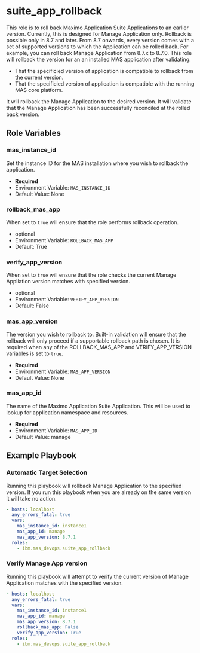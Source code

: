 suite_app_rollback
===============================================================================
This role is to roll back Maximo Application Suite Applications to an earlier version. Currently, this is designed for Manage Application only. Rollback is possible only in 8.7 and later. From 8.7 onwards, every version comes with a set of supported versions to which the Application can be rolled back. For example, you can roll back Manage Application from 8.7.x to 8.7.0. 
This role will rollback the version for an an installed MAS application after validating:
- That the specificied version of application is compatible to rollback from the current version. 
- That the specificied version of application is compatible with the running MAS core platform.

It will rollback the Manage Application to the desired version.
It will validate that the Manage Application has been successfully reconciled at the rolled back version.

Role Variables
-------------------------------------------------------------------------------
### mas_instance_id
Set the instance ID for the MAS installation where you wish to rollback the application.

- **Required**
- Environment Variable: `MAS_INSTANCE_ID`
- Default Value: None

### rollback_mas_app
When set to `true` will ensure that the role performs rollback operation.

- optional
- Environment Variable: `ROLLBACK_MAS_APP`
- Default: True

### verify_app_version
When set to `true` will ensure that the role checks the current Manage Appliation version matches with specified version. 

- optional
- Environment Variable: `VERIFY_APP_VERSION`
- Default: False

### mas_app_version
The version you wish to rollback to.  Built-in validation will ensure that the rollback will only proceed if a supportable rollback path is chosen. It is required when any of the ROLLBACK_MAS_APP and VERIFY_APP_VERSION variables is set to `true`.

- **Required**
- Environment Variable: `MAS_APP_VERSION`
- Default Value: None

### mas_app_id
The name of the Maximo Application Suite Application. This will be used to lookup for application namespace and resources.

- **Required**
- Environment Variable: `MAS_APP_ID`
- Default Value: manage

Example Playbook
-------------------------------------------------------------------------------
### Automatic Target Selection
Running this playbook will rollback Manage Application to the specified version.  If you run this playbook when you are already on the same version it will take no action.

```yaml
- hosts: localhost
  any_errors_fatal: true
  vars:
    mas_instance_id: instance1
    mas_app_id: manage
    mas_app_version: 8.7.1
  roles:
    - ibm.mas_devops.suite_app_rollback
```

### Verify Manage App version
Running this playbook will attempt to verify the current version of Manage Application matches with the specified version. 
```yaml
- hosts: localhost
  any_errors_fatal: true
  vars:
    mas_instance_id: instance1
    mas_app_id: manage
    mas_app_version: 8.7.1
    rollback_mas_app: False
    verify_app_version: True
  roles:
    - ibm.mas_devops.suite_app_rollback
```
